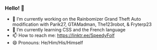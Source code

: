 ### Hello! 👋

- 🔭 I’m currently working on the Rainbomizer Grand Theft Auto modification with Parik27, GTAMadman, The123robot, & Fryterp23
- 🌱 I’m currently learning CSS and the French language
- 📫 How to reach me: https://linktr.ee/SpeedyFolf
- 😄 Pronouns: He/Him/His/Himself
